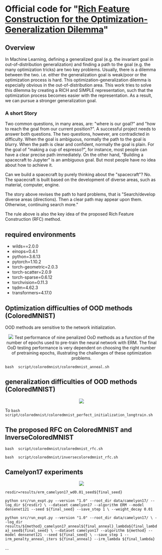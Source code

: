 # Official code for "[Rich Feature Construction for the Optimization-Generalization Dilemma](https://arxiv.org/pdf/2203.15516.pdf)"

## Overview 
In Machine Learning, defining a generalized goal (e.g. the invariant goal in out-of-distribution generalization) and finding a path to the goal (e.g. the many optimization tricks) are two key problems. Usually, there is a dilemma between the two. i.e. either the generalization goal is weak/poor or the optimization process is hard. This optimization-generalization dilemma is especially obvious in the out-of-distribution area. This work tries to solve this dilemma by creating a RICH and SIMPLE representation, such that the optimization process becomes easier with the representation. As a result, we can pursue a stronger generalization goal.



### A short Story
Two common questions, in many areas, are: "where is our goal?" and "how to reach the goal from our current position?". A successful project needs to answer both questions. The two questions, however, are contradicted in difficulty. When the goal is ambiguous, normally the path to the goal is blurry. When the path is clear and confident, normally the goal is plain. For the goal of "making a cup of espresso?", for instance, most people can have a clear precise path immediately. On the other hand, "Building a spacecraft to Jupyter" is an ambiguous goal. But most people have no idea about how to achieve it. 

Can we build a spacecraft by purely thinking about the "spacecraft"? No. The spacecraft is built based on the development of diverse areas, such as material, computer, engine. 

The story above revises the path to hard problems, that is "Search/develop diverse areas (directions). Then a clear path may appear upon them. Otherwise, continuing search more."

The rule above is also the key idea of the proposed Rich Feature Construction (RFC) method. 



## required environments

* wilds==2.0.0
* einops=0.4.1
* python=3.6.13
* pytorch=1.10.2
* torch-geometric=2.0.3
* torch-scatter=2.0.9
* torch-sparse=0.6.12
* torchvision=0.11.3
* tqdm=4.62.3
* transformers=4.17.0


## Optimization difficulties of OOD methods (ColoredMNIST)
OOD methods are sensitive to the network initialization. 
<p align="center">
  <image src='figures/anneal_nll_full.png'/>
  Test performance of nine penalized OoD methods as
a function of the number of epochs used to pre-train the neural
network with ERM. The final OoD testing performance is very
dependent on choosing the right number of pretraining epochs,
illustrating the challenges of these optimization problems.
</p>



`bash  script/coloredmnist/coloredmnist_anneal.sh`

## generalization difficulties of OOD methods (ColoredMNIST)
<p align="center">
<image src='figures/long_train_vstack.png'/>

</p>

To 
`bash  script/coloredmnist/coloredmnist_perfect_initialization_longtrain.sh`

## The proposed RFC on ColoredMNIST and InverseColoredMNIST

`bash  script/coloredmnist/coloredmnist_rfc.sh`

`bash  script/coloredmnist/inversecoloredmnist_rfc.sh`


## Camelyon17 experiments
<p align="center">
<image src='figures/lambda_valid_test_irm_vrex_clove.png'>
</p>

`resdir=results/erm_camelyon17_wd0.01_seed${final_seed}`

`python src/run_expt.py --version "1.0" --root_dir data/camelyon17/ --log_dir ${resdir} \
--dataset camelyon17 --algorithm ERM --model densenet121 --seed ${final_seed} --save_step 1 \
--weight_decay 0.01`


`python src/run_expt.py --version "1.0" --root_dir data/camelyon17/ \
--log_dir results/${method}_camelyon17_anneal${final_anneal}_lambda${final_lambda}_seed${final_seed} \
--dataset camelyon17 --algorithm ${method} --model densenet121 --seed ${final_seed} \
--save_step 1 --irm_penalty_anneal_iters ${final_anneal} --irm_lambda ${final_lambda}`


...